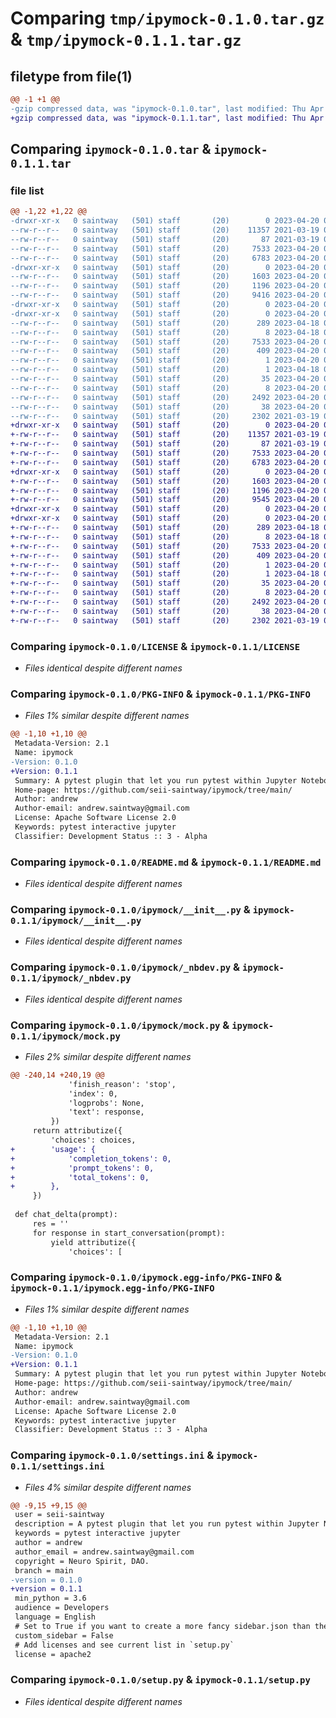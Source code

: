 # Comparing `tmp/ipymock-0.1.0.tar.gz` & `tmp/ipymock-0.1.1.tar.gz`

## filetype from file(1)

```diff
@@ -1 +1 @@
-gzip compressed data, was "ipymock-0.1.0.tar", last modified: Thu Apr 20 07:36:07 2023, max compression
+gzip compressed data, was "ipymock-0.1.1.tar", last modified: Thu Apr 20 07:58:46 2023, max compression
```

## Comparing `ipymock-0.1.0.tar` & `ipymock-0.1.1.tar`

### file list

```diff
@@ -1,22 +1,22 @@
-drwxr-xr-x   0 saintway   (501) staff       (20)        0 2023-04-20 07:36:07.155240 ipymock-0.1.0/
--rw-r--r--   0 saintway   (501) staff       (20)    11357 2021-03-19 07:00:57.000000 ipymock-0.1.0/LICENSE
--rw-r--r--   0 saintway   (501) staff       (20)       87 2021-03-19 09:00:48.000000 ipymock-0.1.0/MANIFEST.in
--rw-r--r--   0 saintway   (501) staff       (20)     7533 2023-04-20 07:36:07.154814 ipymock-0.1.0/PKG-INFO
--rw-r--r--   0 saintway   (501) staff       (20)     6783 2023-04-20 07:33:46.000000 ipymock-0.1.0/README.md
-drwxr-xr-x   0 saintway   (501) staff       (20)        0 2023-04-20 07:36:07.150506 ipymock-0.1.0/ipymock/
--rw-r--r--   0 saintway   (501) staff       (20)     1603 2023-04-20 07:33:36.000000 ipymock-0.1.0/ipymock/__init__.py
--rw-r--r--   0 saintway   (501) staff       (20)     1196 2023-04-20 07:33:36.000000 ipymock-0.1.0/ipymock/_nbdev.py
--rw-r--r--   0 saintway   (501) staff       (20)     9416 2023-04-20 07:33:36.000000 ipymock-0.1.0/ipymock/mock.py
-drwxr-xr-x   0 saintway   (501) staff       (20)        0 2023-04-20 07:36:07.153001 ipymock-0.1.0/ipymock.egg-info/
-drwxr-xr-x   0 saintway   (501) staff       (20)        0 2023-04-20 07:36:07.153926 ipymock-0.1.0/ipymock.egg-info/.ipynb_checkpoints/
--rw-r--r--   0 saintway   (501) staff       (20)      289 2023-04-18 09:17:57.000000 ipymock-0.1.0/ipymock.egg-info/.ipynb_checkpoints/SOURCES-checkpoint.txt
--rw-r--r--   0 saintway   (501) staff       (20)        8 2023-04-18 09:17:56.000000 ipymock-0.1.0/ipymock.egg-info/.ipynb_checkpoints/top_level-checkpoint.txt
--rw-r--r--   0 saintway   (501) staff       (20)     7533 2023-04-20 07:36:07.000000 ipymock-0.1.0/ipymock.egg-info/PKG-INFO
--rw-r--r--   0 saintway   (501) staff       (20)      409 2023-04-20 07:36:07.000000 ipymock-0.1.0/ipymock.egg-info/SOURCES.txt
--rw-r--r--   0 saintway   (501) staff       (20)        1 2023-04-20 07:36:07.000000 ipymock-0.1.0/ipymock.egg-info/dependency_links.txt
--rw-r--r--   0 saintway   (501) staff       (20)        1 2023-04-18 09:17:56.000000 ipymock-0.1.0/ipymock.egg-info/not-zip-safe
--rw-r--r--   0 saintway   (501) staff       (20)       35 2023-04-20 07:36:07.000000 ipymock-0.1.0/ipymock.egg-info/requires.txt
--rw-r--r--   0 saintway   (501) staff       (20)        8 2023-04-20 07:36:07.000000 ipymock-0.1.0/ipymock.egg-info/top_level.txt
--rw-r--r--   0 saintway   (501) staff       (20)     2492 2023-04-20 07:35:39.000000 ipymock-0.1.0/settings.ini
--rw-r--r--   0 saintway   (501) staff       (20)       38 2023-04-20 07:36:07.155436 ipymock-0.1.0/setup.cfg
--rw-r--r--   0 saintway   (501) staff       (20)     2302 2021-03-19 07:00:57.000000 ipymock-0.1.0/setup.py
+drwxr-xr-x   0 saintway   (501) staff       (20)        0 2023-04-20 07:58:46.713326 ipymock-0.1.1/
+-rw-r--r--   0 saintway   (501) staff       (20)    11357 2021-03-19 07:00:57.000000 ipymock-0.1.1/LICENSE
+-rw-r--r--   0 saintway   (501) staff       (20)       87 2021-03-19 09:00:48.000000 ipymock-0.1.1/MANIFEST.in
+-rw-r--r--   0 saintway   (501) staff       (20)     7533 2023-04-20 07:58:46.713080 ipymock-0.1.1/PKG-INFO
+-rw-r--r--   0 saintway   (501) staff       (20)     6783 2023-04-20 07:58:34.000000 ipymock-0.1.1/README.md
+drwxr-xr-x   0 saintway   (501) staff       (20)        0 2023-04-20 07:58:46.709849 ipymock-0.1.1/ipymock/
+-rw-r--r--   0 saintway   (501) staff       (20)     1603 2023-04-20 07:58:25.000000 ipymock-0.1.1/ipymock/__init__.py
+-rw-r--r--   0 saintway   (501) staff       (20)     1196 2023-04-20 07:58:25.000000 ipymock-0.1.1/ipymock/_nbdev.py
+-rw-r--r--   0 saintway   (501) staff       (20)     9545 2023-04-20 07:58:25.000000 ipymock-0.1.1/ipymock/mock.py
+drwxr-xr-x   0 saintway   (501) staff       (20)        0 2023-04-20 07:58:46.711583 ipymock-0.1.1/ipymock.egg-info/
+drwxr-xr-x   0 saintway   (501) staff       (20)        0 2023-04-20 07:58:46.712470 ipymock-0.1.1/ipymock.egg-info/.ipynb_checkpoints/
+-rw-r--r--   0 saintway   (501) staff       (20)      289 2023-04-18 09:17:57.000000 ipymock-0.1.1/ipymock.egg-info/.ipynb_checkpoints/SOURCES-checkpoint.txt
+-rw-r--r--   0 saintway   (501) staff       (20)        8 2023-04-18 09:17:56.000000 ipymock-0.1.1/ipymock.egg-info/.ipynb_checkpoints/top_level-checkpoint.txt
+-rw-r--r--   0 saintway   (501) staff       (20)     7533 2023-04-20 07:58:46.000000 ipymock-0.1.1/ipymock.egg-info/PKG-INFO
+-rw-r--r--   0 saintway   (501) staff       (20)      409 2023-04-20 07:58:46.000000 ipymock-0.1.1/ipymock.egg-info/SOURCES.txt
+-rw-r--r--   0 saintway   (501) staff       (20)        1 2023-04-20 07:58:46.000000 ipymock-0.1.1/ipymock.egg-info/dependency_links.txt
+-rw-r--r--   0 saintway   (501) staff       (20)        1 2023-04-18 09:17:56.000000 ipymock-0.1.1/ipymock.egg-info/not-zip-safe
+-rw-r--r--   0 saintway   (501) staff       (20)       35 2023-04-20 07:58:46.000000 ipymock-0.1.1/ipymock.egg-info/requires.txt
+-rw-r--r--   0 saintway   (501) staff       (20)        8 2023-04-20 07:58:46.000000 ipymock-0.1.1/ipymock.egg-info/top_level.txt
+-rw-r--r--   0 saintway   (501) staff       (20)     2492 2023-04-20 07:58:44.000000 ipymock-0.1.1/settings.ini
+-rw-r--r--   0 saintway   (501) staff       (20)       38 2023-04-20 07:58:46.713414 ipymock-0.1.1/setup.cfg
+-rw-r--r--   0 saintway   (501) staff       (20)     2302 2021-03-19 07:00:57.000000 ipymock-0.1.1/setup.py
```

### Comparing `ipymock-0.1.0/LICENSE` & `ipymock-0.1.1/LICENSE`

 * *Files identical despite different names*

### Comparing `ipymock-0.1.0/PKG-INFO` & `ipymock-0.1.1/PKG-INFO`

 * *Files 1% similar despite different names*

```diff
@@ -1,10 +1,10 @@
 Metadata-Version: 2.1
 Name: ipymock
-Version: 0.1.0
+Version: 0.1.1
 Summary: A pytest plugin that let you run pytest within Jupyter Notebook cells.
 Home-page: https://github.com/seii-saintway/ipymock/tree/main/
 Author: andrew
 Author-email: andrew.saintway@gmail.com
 License: Apache Software License 2.0
 Keywords: pytest interactive jupyter
 Classifier: Development Status :: 3 - Alpha
```

### Comparing `ipymock-0.1.0/README.md` & `ipymock-0.1.1/README.md`

 * *Files identical despite different names*

### Comparing `ipymock-0.1.0/ipymock/__init__.py` & `ipymock-0.1.1/ipymock/__init__.py`

 * *Files identical despite different names*

### Comparing `ipymock-0.1.0/ipymock/_nbdev.py` & `ipymock-0.1.1/ipymock/_nbdev.py`

 * *Files identical despite different names*

### Comparing `ipymock-0.1.0/ipymock/mock.py` & `ipymock-0.1.1/ipymock/mock.py`

 * *Files 2% similar despite different names*

```diff
@@ -240,14 +240,19 @@
             'finish_reason': 'stop',
             'index': 0,
             'logprobs': None,
             'text': response,
         })
     return attributize({
         'choices': choices,
+        'usage': {
+            'completion_tokens': 0,
+            'prompt_tokens': 0,
+            'total_tokens': 0,
+        },
     })
 
 def chat_delta(prompt):
     res = ''
     for response in start_conversation(prompt):
         yield attributize({
             'choices': [
```

### Comparing `ipymock-0.1.0/ipymock.egg-info/PKG-INFO` & `ipymock-0.1.1/ipymock.egg-info/PKG-INFO`

 * *Files 1% similar despite different names*

```diff
@@ -1,10 +1,10 @@
 Metadata-Version: 2.1
 Name: ipymock
-Version: 0.1.0
+Version: 0.1.1
 Summary: A pytest plugin that let you run pytest within Jupyter Notebook cells.
 Home-page: https://github.com/seii-saintway/ipymock/tree/main/
 Author: andrew
 Author-email: andrew.saintway@gmail.com
 License: Apache Software License 2.0
 Keywords: pytest interactive jupyter
 Classifier: Development Status :: 3 - Alpha
```

### Comparing `ipymock-0.1.0/settings.ini` & `ipymock-0.1.1/settings.ini`

 * *Files 4% similar despite different names*

```diff
@@ -9,15 +9,15 @@
 user = seii-saintway
 description = A pytest plugin that let you run pytest within Jupyter Notebook cells.
 keywords = pytest interactive jupyter
 author = andrew
 author_email = andrew.saintway@gmail.com
 copyright = Neuro Spirit, DAO.
 branch = main
-version = 0.1.0
+version = 0.1.1
 min_python = 3.6
 audience = Developers
 language = English
 # Set to True if you want to create a more fancy sidebar.json than the default
 custom_sidebar = False
 # Add licenses and see current list in `setup.py`
 license = apache2
```

### Comparing `ipymock-0.1.0/setup.py` & `ipymock-0.1.1/setup.py`

 * *Files identical despite different names*

